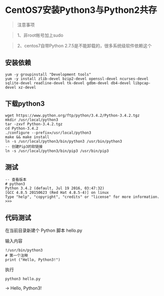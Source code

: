 # CentOS7安装Python3与Python2共存


> 注意事项

> 1、非root帐号加上sudo

> 2、centos7自带Python 2.7.5是不能卸载的，很多系统级软件依赖这个

## 安装依赖

```
yum -y groupinstall "Development tools"
yum -y install zlib-devel bzip2-devel openssl-devel ncurses-devel sqlite-devel readline-devel tk-devel gdbm-devel db4-devel libpcap-devel xz-devel
```

## 下载python3

```
wget https://www.python.org/ftp/python/3.4.2/Python-3.4.2.tgz
mkdir /usr/local/python3 
tar -zxvf Python-3.4.2.tgz
cd Python-3.4.2
./configure --prefix=/usr/local/python3
make && make install
ln -s /usr/local/python3/bin/python3 /usr/bin/python3
-- 创建Pip3的软链接
ln -s /usr/local/python3/bin/pip3 /usr/bin/pip3 
```

## 测试

```
-- 查看版本
# python3
Python 3.4.2 (default, Jul 19 2016, 03:47:32) 
[GCC 4.8.5 20150623 (Red Hat 4.8.5-4)] on linux
Type "help", "copyright", "credits" or "license" for more information.
>>> 
```

## 代码测试

在当前目录新建个 Python 脚本 hello.py

输入内容

```
!/usr/bin/python3
# 第一个注释
print ("Hello, Python3!") 
```

执行

`python3 hello.py`

-> Hello, Python3!